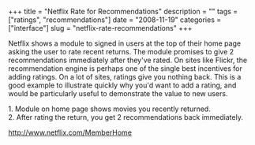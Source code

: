 +++
title = "Netflix Rate for Recommendations"
description = ""
tags = ["ratings", "recommendations"]
date = "2008-11-19"
categories = ["interface"]
slug = "netflix-rate-recommendations"
+++


<p>Netflix shows a module to signed in users at the top of their home page asking the user to rate recent returns. The module promises to give 2 recommendations immediately after they've rated. On sites like Flickr, the recommendation engine is perhaps one of the single best incentives for adding ratings. On a lot of sites, ratings give you nothing back. This is a good example to illustrate quickly why you'd want to add a rating, and would be particularly useful to demonstrate the value to new users.</p>
<div id="screens-full" class="clear"><div class="caption">1. Module on home page shows movies you recently returned.</div><div class="fullimg clear"><a href="http://media.konigi.com/interface/netflix-rate-recommendations-1.png" class="group" rel="group" title="1. Module on home page shows movies you recently returned."><img src="http://media.konigi.com/interface/netflix-rate-recommendations-1.png" alt="" class="img-responsive"></a></div></div><div id="screens-full" class="clear"><div class="caption">2. After rating the return, you get 2 recommendations back immediately.</div><div class="fullimg clear"><a href="http://media.konigi.com/interface/netflix-rate-recommendations-2.png" class="group" rel="group" title="2. After rating the return, you get 2 recommendations back immediately."><img src="http://media.konigi.com/interface/netflix-rate-recommendations-2.png" alt="" class="img-responsive"></a></div></div>        
<p><a href="http://www.netflix.com/MemberHome">http://www.netflix.com/MemberHome</a></p>

